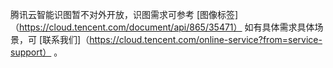 腾讯云智能识图暂不对外开放，识图需求可参考 [图像标签]（https://cloud.tencent.com/document/api/865/35471） 如有具体需求具体场景，可 [联系我们]（https://cloud.tencent.com/online-service?from=service-support） 。
